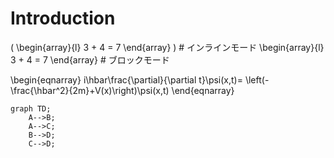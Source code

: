 # Introduction

\( \begin{array}{l} 3 + 4 = 7 \end{array} \)  # インラインモード
\begin{array}{l} 3 + 4 = 7 \end{array}        # ブロックモード

\begin{eqnarray}
  i\hbar\frac{\partial}{\partial t}\psi(x,t)=
  \left(-\frac{\hbar^2}{2m}+V(x)\right)\psi(x,t)
\end{eqnarray}

```mermaid
graph TD;
    A-->B;
    A-->C;
    B-->D;
    C-->D;
```


